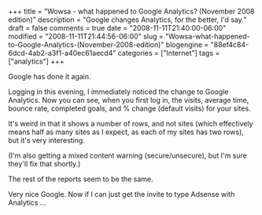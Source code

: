 +++
title = "Wowsa - what happened to Google Analytics? (November 2008 edition)"
description = "Google changes Analytics, for the better, I'd say."
draft = false
comments = true
date = "2008-11-11T21:40:00-06:00"
modified = "2008-11-11T21:44:56-06:00"
slug = "Wowsa-what-happened-to-Google-Analytics-(November-2008-edition)"
blogengine = "88ef4c84-6dcd-4ab2-a3f1-a40ec61aecd4"
categories = ["Internet"]
tags = ["analytics"]
+++

<p>
Google has done it again.
</p>
<p>
Logging in this evening, I immediately noticed the change to Google Analytics. Now you can see, when you first log in, the visits, average time, bounce rate, completed goals, and % change (default visits) for your sites.
</p>
<p>
It&#39;s weird in that it shows a number of rows, and not sites (which effectively means half as many sites as I expect, as each of my sites has two rows), but it&#39;s very interesting.
</p>
<p>
(I&#39;m also getting a mixed content warning (secure/unsecure), but I&#39;m sure they&#39;ll fix that shortly.)
</p>
<p>
The rest of the reports seem to be the same.
</p>
<p>
Very nice Google. Now if I can just get the invite to type Adsense with Analytics ...
</p>

